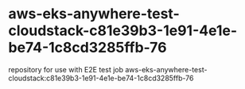 # aws-eks-anywhere-test-cloudstack-c81e39b3-1e91-4e1e-be74-1c8cd3285ffb-76
repository for use with E2E test job aws-eks-anywhere-test-cloudstack:c81e39b3-1e91-4e1e-be74-1c8cd3285ffb-76
